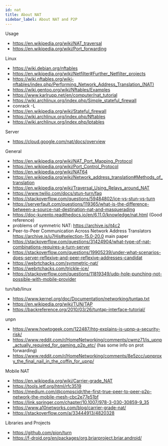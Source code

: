 ```yaml
---
id: nat
title: About NAT
sidebar_label: About NAT and P2P
---
```


Usage

- https://en.wikipedia.org/wiki/NAT_traversal
- https://en.wikipedia.org/wiki/Port_forwarding

Linux

- https://wiki.debian.org/nftables
- https://en.wikipedia.org/wiki/Netfilter#Further_Netfilter_projects
- https://wiki.nftables.org/wiki-nftables/index.php/Performing_Network_Address_Translation_(NAT)
- https://wiki.gentoo.org/wiki/Nftables/Examples
- https://www.karlrupp.net/en/computer/nat_tutorial
- https://wiki.archlinux.org/index.php/Simple_stateful_firewall
- conrack -L
- https://en.wikipedia.org/wiki/Stateful_firewall
- https://wiki.archlinux.org/index.php/Nftables
- https://wiki.archlinux.org/index.php/Iptables

Server

- https://cloud.google.com/nat/docs/overview

General

- https://en.wikipedia.org/wiki/NAT_Port_Mapping_Protocol
- https://en.wikipedia.org/wiki/Port_Control_Protocol
- https://en.wikipedia.org/wiki/NAT64
- https://en.wikipedia.org/wiki/Network_address_translation#Methods_of_translation
- https://en.wikipedia.org/wiki/Traversal_Using_Relays_around_NAT
- https://www.twilio.com/docs/stun-turn/faq
- https://stackoverflow.com/questions/59484802/ice-vs-stun-vs-turn
- https://serverfault.com/questions/119365/what-is-the-difference-between-a-source-nat-destination-nat-and-masquerading
- https://doc-kurento.readthedocs.io/en/6.11.0/knowledge/nat.html (Good reference)
- problems of symmetric NAT: https://archive.is/jt4c2
- Peer-to-Peer Communication Across Network Address Translators https://archive.is/u7His#selection-15.0-20.0 main paper
- https://stackoverflow.com/questions/31424904/what-type-of-nat-combinations-requires-a-turn-server
- https://stackoverflow.com/questions/19905239/under-what-scenarios-does-server-reflexive-and-peer-reflexive-addresses-candidat
- https://webrtchacks.com/symmetric-nat/
- https://webrtchacks.com/trickle-ice/
- https://stackoverflow.com/questions/11819349/udp-hole-punching-not-possible-with-mobile-provider

tun/tab/linux

- https://www.kernel.org/doc/Documentation/networking/tuntap.txt
- https://en.wikipedia.org/wiki/TUN/TAP
- https://backreference.org/2010/03/26/tuntap-interface-tutorial/

unpn

- https://www.howtogeek.com/122487/htg-explains-is-upnp-a-security-risk/
- https://www.reddit.com/r/HomeNetworking/comments/cwmz71/is_upnp_actually_required_for_gaming_p2p_etc/ (has some info on prot forwarding)
- https://www.reddit.com/r/HomeNetworking/comments/8e5zcc/upnproxy_the_final_nail_in_the_coffin_for_upnp/

Mobile NAT

- https://en.wikipedia.org/wiki/Carrier-grade_NAT
- https://tools.ietf.org/html/rfc3519
- https://medium.com/@compscidr/the-first-true-peer-to-peer-p2p-network-the-mobile-mesh-cbc2e77e51bf
- https://link.springer.com/chapter/10.1007/978-3-030-30859-9_35
- https://www.a10networks.com/blog/carrier-grade-nat/
- https://stackoverflow.com/a/33444913/4820328

Libraries and Projects

- https://github.com/pion/turn
- https://f-droid.org/en/packages/org.briarproject.briar.android/
